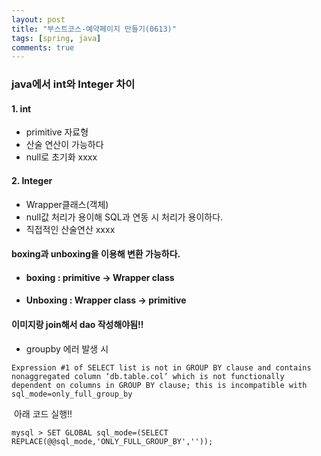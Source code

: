 ```yaml
---
layout: post
title: "부스트코스-예약페이지 만들기(0613)"
tags: [spring, java]
comments: true
---
```




### java에서 int와 Integer 차이

#### 1. int 

- primitive 자료형
- 산술 연산이 가능하다
- null로 초기화 xxxx



#### 2. Integer

- Wrapper클래스(객체)
- null값 처리가 용이해 SQL과 연동 시 처리가 용이하다.
- 직접적인 산술연산 xxxx



#### boxing과 unboxing을 이용해 변환 가능하다.  

- #### boxing : primitive -> Wrapper class

- #### Unboxing : Wrapper class -> primitive



#### 이미지랑 join해서 dao 작성해야됨!!

- groupby 에러 발생 시

```
Expression #1 of SELECT list is not in GROUP BY clause and contains nonaggregated column ‘db.table.col’ which is not functionally dependent on columns in GROUP BY clause; this is incompatible with sql_mode=only_full_group_by
```

​	아래 코드 실행!!

```
mysql > SET GLOBAL sql_mode=(SELECT REPLACE(@@sql_mode,'ONLY_FULL_GROUP_BY',''));
```

